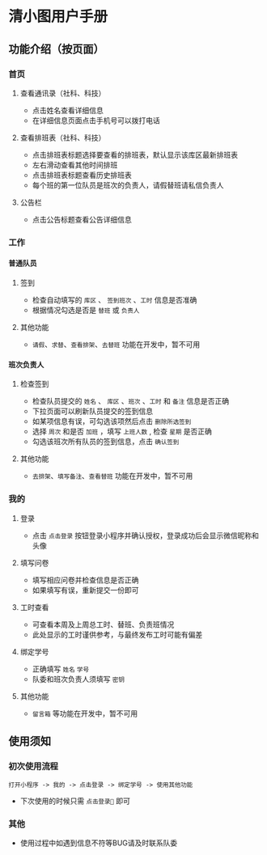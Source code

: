 # 清小图用户手册

## 功能介绍（按页面）

### 首页
1. 查看通讯录（社科、科技）
    + 点击姓名查看详细信息
    + 在详细信息页面点击手机号可以拨打电话

2. 查看排班表（社科、科技）
    + 点击排班表标题选择要查看的排班表，默认显示该库区最新排班表
    + 左右滑动查看其他时间排班
    + 点击排班表标题查看历史排班表
    + 每个班的第一位队员是班次的负责人，请假替班请私信负责人

3. 公告栏
    + 点击公告标题查看公告详细信息

### 工作

#### 普通队员
1. 签到
    + 检查自动填写的 `库区` 、 `签到班次` 、`工时` 信息是否准确
    + 根据情况勾选是否是 `替班` 或 `负责人`

2. 其他功能
    + `请假`、`求替`、`查看排架`、`去替班` 功能在开发中，暂不可用

#### 班次负责人
1. 检查签到
    + 检查队员提交的 `姓名` 、 `库区` 、`班次` 、`工时` 和 `备注` 信息是否正确
    + 下拉页面可以刷新队员提交的签到信息
    + 如某项信息有误，可勾选该项然后点击 `删除所选签到`
    + 选择 `周次` 和是否 `加班` ，填写 `上班人数` , 检查 `星期` 是否正确
    + 勾选该班次所有队员的签到信息，点击 `确认签到`

2. 其他功能
    + `去排架`、`填写备注`、`查看替班` 功能在开发中，暂不可用

### 我的
1. 登录
    + 点击 `点击登录` 按钮登录小程序并确认授权，登录成功后会显示微信昵称和头像

2. 填写问卷
    + 填写相应问卷并检查信息是否正确
    + 如果填写有误，重新提交一份即可

3. 工时查看
    + 可查看本周及上周总工时、替班、负责班情况
    + 此处显示的工时谨供参考，与最终发布工时可能有偏差

4. 绑定学号
    + 正确填写 `姓名` `学号`
    + 队委和班次负责人须填写 `密钥`

5. 其他功能
    + `留言箱` 等功能在开发中，暂不可用

## 使用须知

### 初次使用流程

```
打开小程序 -> 我的 -> 点击登录 -> 绑定学号 -> 使用其他功能
```

+ 下次使用的时候只需 `点击登录` 即可

### 其他

+ 使用过程中如遇到信息不符等BUG请及时联系队委







